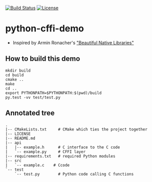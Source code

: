 [![Build Status](https://travis-ci.org/bast/python-cffi-demo.svg?branch=master)](https://travis-ci.org/bast/python-cffi-demo/builds)
[![License](https://img.shields.io/badge/license-%20BSD--3-blue.svg)](../master/LICENSE)


# python-cffi-demo

- Inspired by Armin Ronacher's ["Beautiful Native Libraries"](http://lucumr.pocoo.org/2013/8/18/beautiful-native-libraries/)


## How to build this demo

```
mkdir build
cd build
cmake ..
make
cd ..
export PYTHONPATH=$PYTHONPATH:$(pwd)/build
py.test -vv test/test.py
```


## Annotated tree

```
.
|-- CMakeLists.txt     # CMake which ties the project together
|-- LICENSE
|-- README.md
|-- api
|   |-- example.h      # C interface to the C code
|   `-- example.py     # CFFI layer
|-- requirements.txt   # required Python modules
|-- src
|   `-- example.c    # Ccode
`-- test
    `-- test.py        # Python code calling C functions
```
